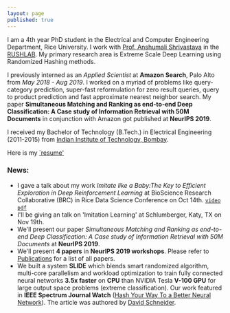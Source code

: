 ```yaml
---
layout: page
published: true
---
```


I am a 4th year PhD student in the Electrical and Computer Engineering Department, Rice University. I work with [Prof. Anshumali Shrivastava](https://www.cs.rice.edu/~as143/) in the [RUSHLAB](https://rushlab.blogs.rice.edu/). My primary research area is Extreme Scale Deep Learning using Randomized Hashing methods.

I previously interned as an *Applied Scientist* at **Amazon Search**, Palo Alto from *May 2018 - Aug 2019*. I worked on a myriad of problems like query-category prediction, super-fast reformulation for zero result queries, query to product prediction and fast approximate nearest neighbor search. My paper **Simultaneous Matching and Ranking as end-to-end Deep Classification: A Case study of Information Retrieval with 50M Documents** in conjunction with Amazon got published at **NeurIPS 2019**. 

I received my Bachelor of Technology (B.Tech.) in Electrical Engineering (2011-2015) from [Indian Institute of Technology, Bombay](http://www.iitb.ac.in).

Here is my [`resume'](https://tharun24.github.io/AAAI_Imitation.pdf)

### News:
* I gave a talk about my work *Imitate like a Baby:The Key to Efficient Exploration in Deep Reinforcement Learning* at BioScience Research Collaborative (BRC) in Rice Data Science Conference on Oct 14th. [`video`](https://www.youtube.com/watch?v=BzCE1tA9QeI&list=PLcsG4X8Zn_UD-U-uOKeq6SwoIJTcf_mbd&index=15)   [`pdf`](https://tharun24.github.io/AAAI_Imitation.pdf)
* I'll be giving an talk on 'Imitation Learning' at Schlumberger, Katy, TX on Nov 19th.  
* We'll present our paper *Simultaneous Matching and Ranking as end-to-end Deep Classification: A Case study of Information Retrieval with 50M Documents* at **NeurIPS 2019**.
* We'll present __4 papers__ in __NeurIPS 2019 workshops__. Please refer to [Publications](publications.md) for a list of all papers.  
* We built a system __SLIDE__ which blends smart randomized algorithm, multi-core parallelism and workload optimization to train fully connected neural networks __3.5x faster__ on __CPU__ than NVIDIA Tesla __V-100 GPU__ for large output space problems (extreme classification). Our work featured in __IEEE Spectrum Journal Watch__ ([Hash Your Way To a Better Neural Network](https://spectrum.ieee.org/tech-talk/computing/hardware/algorithms-and-hardware-for-deep-learning)). The article was authored by [David Schneider](https://spectrum.ieee.org/author/schneider-david).
